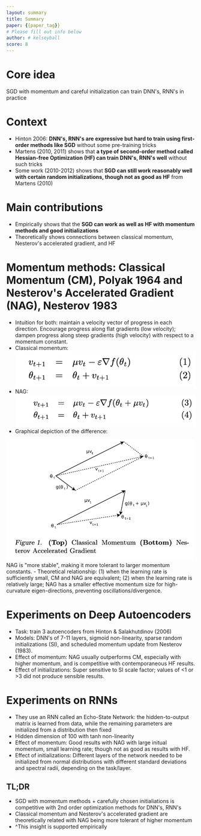 ```yaml
---
layout: summary
title: Summary
paper: {{paper_tag}}
# Please fill out info below
author: # kelseyball
score: 8
---
```


# Core idea
SGD with momentum and careful initialization can train DNN's, RNN's in practice

# Context
- Hinton 2006: **DNN's, RNN's are expressive but hard to train using first-order methods like SGD** without some pre-training tricks
- Martens (2010, 2011) shows that **a type of second-order method called Hessian-free Optimization (HF) can train DNN's, RNN's well** without such tricks
- Some work (2010-2012) shows that **SGD can still work reasonably well with certain random initializations, though not as good as HF** from Martens (2010)

# Main contributions
- Empirically shows that the **SGD can work as well as HF with momentum methods and good initializations**
- Theoretically shows connections between classical momentum, Nesterov's accelerated gradient, and HF

# Momentum methods: Classical Momentum (CM), Polyak 1964 and Nesterov's Accelerated Gradient (NAG), Nesterov 1983
- Intuition for both: maintain a velocity vector of progress in each direction. Encourage progress along flat gradients (low velocity); dampen progress along steep gradients (high velocity) with respect to a momentum constant.
- Classical momentum: <img width="500px" src="sutskever2013on_2a.png"/>
- NAG: <img width="500px" src="sutskever2013on_2b.png"/>
- Graphical depiction of the difference:
<img width="500px" src="sutskever2013on_2c.png"/>
NAG is "more stable", making it more tolerant to larger momentum constants.
- Theoretical relationship: (1) when the learning rate is sufficiently small, CM and NAG are equivalent; (2) when the learning rate is relatively large; NAG has a smaller effective momentum size for high-curvature eigen-directions, preventing oscillations/divergence.

# Experiments on Deep Autoencoders
- Task: train 3 autoencoders from Hinton & Salakhutdinov (2006)
- Models: DNN's of 7-11 layers, sigmoid non-linearity, sparse random initializations (SI), and scheduled momentum update from Nesterov (1983).
- Effect of momentum: NAG usually outperforms CM, especially with higher momentum, and is competitive with contemporaneous HF results.
- Effect of initializations: Super sensitive to SI scale factor; values of <1 or >3 did not produce sensible results.

# Experiments on RNNs
- They use an RNN called an Echo-State Network: the hidden-to-output matrix is learned from data, while the remaining parameters are initialized from a distribution then fixed
- Hidden dimension of 100 with tanh non-linearity
- Effect of momentum: Good results with NAG with large initual momentum, small learning rate; though not as good as results with HF.
- Effect of initializations: Different layers of the network needed to be initialized from normal distributions with different standard deviations and spectral radii, depending on the task/layer.

## TL;DR
* SGD with momentum methods + carefully chosen initialiations is competitive with 2nd order optimization methods for DNN's, RNN's
* Classical momentum and Nesterov's accelerated gradient are theoretically related with NAG being more tolerant of higher momentum
* ^This insight is supported empirically
